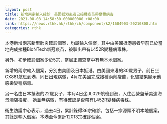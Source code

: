 ```yaml
---
layout: post
title: 新增兩宗輸入確診　美國抵港患者已接種疫苗帶變種病毒
date: 2021-08-08 14:58:30.000000000 +08:00
link: https://news.rthk.hk/rthk/ch/component/k2/1604903-20210808.htm
categories: rthk
---
```


本港新增兩宗新型肺炎確診個案，均屬輸入個案，其中由美國抵港患者早前已於當地完成接種BioNTech新冠疫苗，被驗出帶有L452R變種病毒株。

另外，初步確診個案少於5宗，當局正調查當中有無本地個案。

新增的兩宗輸入個案，分別由美國及日本抵港。由美國來港的30歲男子，前日坐CX881航班到港，同日出現病徵，4月在美國完成接種兩劑疫苗，化驗結果顯示他感染變種病毒。

另一名由日本抵港的22歲女子，本月4日坐JL029航班到港，入住西營盤華美達海景酒店檢疫， 她並無病徵，有待確認是否帶有L452R變種病毒株。

衞生防護中心表示，過去4日，累計錄得36宗確診，包括一宗源頭不明本地個案，其餘是輸入個案。本港至今累計12013宗確診個案。

